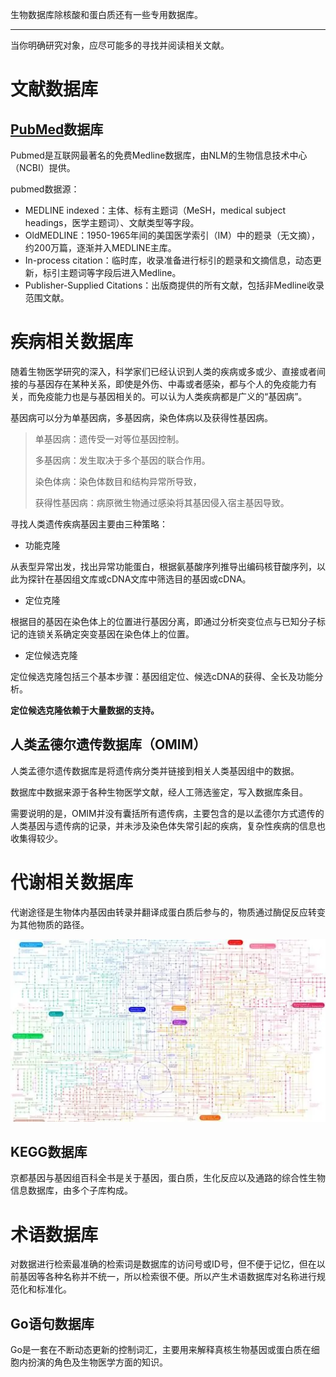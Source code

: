 生物数据库除核酸和蛋白质还有一些专用数据库。

***

当你明确研究对象，应尽可能多的寻找并阅读相关文献。

# 文献数据库

## [PubMed](http://pubmed.nubi.nlm.nih.gov)数据库

Pubmed是互联网最著名的免费Medline数据库，由NLM的生物信息技术中心（NCBI）提供。

pubmed数据源：

- MEDLINE indexed：主体、标有主题词（MeSH，medical subject headings，医学主题词）、文献类型等字段。
- OldMEDLINE：1950-1965年间的美国医学索引（IM）中的题录（无文摘），约200万篇，逐渐并入MEDLINE主库。
- In-process citation：临时库，收录准备进行标引的题录和文摘信息，动态更新，标引主题词等字段后进入Medline。
- Publisher-Supplied Citations：出版商提供的所有文献，包括非Medline收录范围文献。

# 疾病相关数据库

随着生物医学研究的深入，科学家们已经认识到人类的疾病或多或少、直接或者间接的与基因存在某种关系，即使是外伤、中毒或者感染，都与个人的免疫能力有关，而免疫能力也是与基因相关的。可以认为人类疾病都是广义的“基因病”。

基因病可以分为单基因病，多基因病，染色体病以及获得性基因病。

> 单基因病：遗传受一对等位基因控制。
> 
> 多基因病：发生取决于多个基因的联合作用。
> 
> 染色体病：染色体数目和结构异常所导致，
> 
> 获得性基因病：病原微生物通过感染将其基因侵入宿主基因导致。

寻找人类遗传疾病基因主要由三种策略：

- 功能克隆

从表型异常出发，找出异常功能蛋白，根据氨基酸序列推导出编码核苷酸序列，以此为探针在基因组文库或cDNA文库中筛选目的基因或cDNA。

- 定位克隆

根据目的基因在染色体上的位置进行基因分离，即通过分析突变位点与已知分子标记的连锁关系确定突变基因在染色体上的位置。

- 定位候选克隆

定位候选克隆包括三个基本步骤：基因组定位、候选cDNA的获得、全长及功能分析。

**定位候选克隆依赖于大量数据的支持。**

## 人类孟德尔遗传数据库（OMIM）

人类孟德尔遗传数据库是将遗传病分类并链接到相关人类基因组中的数据。

数据库中数据来源于各种生物医学文献，经人工筛选鉴定，写入数据库条目。

需要说明的是，OMIM并没有囊括所有遗传病，主要包含的是以孟德尔方式遗传的人类基因与遗传病的记录，并未涉及染色体失常引起的疾病，复杂性疾病的信息也收集得较少。

# 代谢相关数据库

代谢途径是生物体内基因由转录并翻译成蛋白质后参与的，物质通过酶促反应转变为其他物质的路径。

![u=2865982005,4173192424&fm=26&fmt=auto&gp=0.webp](474a620fd843390299b25c43cfc61835.webp)

## KEGG数据库

京都基因与基因组百科全书是关于基因，蛋白质，生化反应以及通路的综合性生物信息数据库，由多个子库构成。

# 术语数据库

对数据进行检索最准确的检索词是数据库的访问号或ID号，但不便于记忆，但在以前基因等各种名称并不统一，所以检索很不便。所以产生术语数据库对名称进行规范化和标准化。

## Go语句数据库

Go是一套在不断动态更新的控制词汇，主要用来解释真核生物基因或蛋白质在细胞内扮演的角色及生物医学方面的知识。
